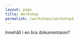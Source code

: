 ```yaml
---
layout: page
title: Workshop
permalink: /workshops/workshop4
---
```


Innehåll i en bra dokumentaion?